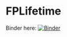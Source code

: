 # FPLifetime

Binder here: [![Binder](https://mybinder.org/badge_logo.svg)](https://mybinder.org/v2/gh/gageoleighton/FPLifetime.git/HEAD)
